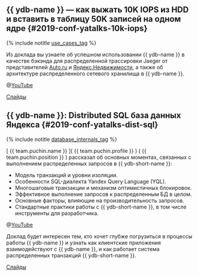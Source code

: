 ## {{ ydb-name }} — как выжать 10K IOPS из HDD и вставить в таблицу 50K записей на одном ядре {#2019-conf-yatalks-10k-iops}

{% include notitle [use_cases_tag](../../tags.md#use_cases) %}

Из доклада вы узнаете об успешном использовании {{ ydb-name }} в качестве бэкэнда для распределенной трассировки Jaeger от представителей [Auto.ru](https://auto.ru) и [Яндекс.Недвижимости](https://realty.yandex.ru/), а также об архитектуре распределенного сетевого хранилища в {{ ydb-name }}.

@[YouTube](https://www.youtube.com/watch?v=hXH_tRBxFnA&t=11318s)


[Слайды](https://storage.yandexcloud.net/ydb-public-talks/yatalks-ydb.pptx)

## {{ ydb-name }}: Distributed SQL база данных Яндекса {#2019-conf-yatalks-dist-sql}

{% include notitle [database_internals_tag](../../tags.md#database_internals) %}

[ {{ team.puchin.name }} ]( {{ team.puchin.profile }} ) ( {{ team.puchin.position }} ) рассказал об основных моментах, связанных с выполнением распределенных запросов в {{ ydb-short-name }}:
* Модель транзакций и уровни изоляции.
* Особенности SQL-диалекта Yandex Query Language (YQL).
* Многошаговые транзакции и механизм оптимистичных блокировок.
* Эффективное выполнение запросов к распределенным БД в целом.
* Основные факторы, влияющие на производительность запросов.
* Стандартные практики работы с {{ ydb-short-name }}, в том числе инструменты для разработчика.

@[YouTube](https://youtu.be/tzANIAbc99o?t=3012)

Доклад будет интересен тем, кто хочет глубже погрузиться в процессы работы {{ ydb-name }} и узнать как клиентские приложения взаимодействуют с {{ ydb-name }}, и как работает система распределенных транзакций {{ ydb-short-name }}.

[Слайды](https://storage.yandexcloud.net/ydb-public-talks/YdbInCloud_2.pptx)